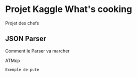 # Projet Kaggle What's cooking

Projet des chefs

## JSON Parser

Comment le Parser va marcher 

ATMcp
```
Exemple de pute
```
